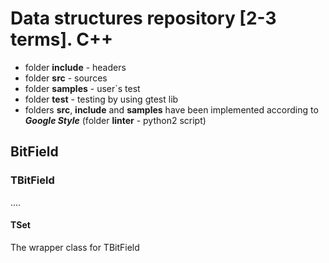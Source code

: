 # Data structures repository [2-3 terms]. C++

* folder **include**  - headers
* folder **src** - sources
* folder **samples** - user`s test
* folder **test** - testing by using gtest lib
* folders **src**, **include** and **samples** have been implemented according to ***Google Style*** (folder **linter** - python2 script)

## BitField
### TBitField
....

#### TSet

The wrapper class for TBitField